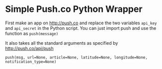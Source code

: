 # Simple Push.co Python Wrapper

First make an app on http://push.co and replace the two variables `api_key` and `api_secret` in the Python script.
You can just import push and use the function as `push(message)`

It also takes all the standard arguments as specified by http://push.co/api/push

`push(msg, url=None, article=None, latitude=None, longitude=None, notification_type=None)`
